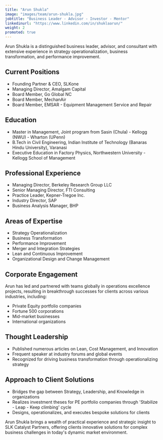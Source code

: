 ```yaml
---
title: "Arun Shukla"
image: "images/team/arun-shukla.jpg"
jobtitle: "Business Leader - Advisor - Investor - Mentor"
linkedinurl: "https://www.linkedin.com/in/shuklaarun/"
weight: 2
promoted: true
---
```


Arun Shukla is a distinguished business leader, advisor, and consultant with extensive experience in strategy operationalization, business transformation, and performance improvement.

## Current Positions
- Founding Partner & CEO, SLKone
- Managing Director, Amalgam Capital
- Board Member, Go Global NC
- Board Member, MechanAir
- Board Member, EMSAR - Equipment Management Service and Repair

## Education
- Master in Management, Joint program from Sasin (Chula) - Kellogg (NWU) - Wharton (UPenn)
- B.Tech in Civil Engineering, Indian Institute of Technology (Banaras Hindu University), Varanasi
- Executive Education in Factory Physics, Northwestern University - Kellogg School of Management

## Professional Experience
- Managing Director, Berkeley Research Group LLC
- Senior Managing Director, FTI Consulting
- Practice Leader, Kepner-Tregoe Inc.
- Industry Director, SAP
- Business Analysis Manager, BHP

## Areas of Expertise
- Strategy Operationalization
- Business Transformation
- Performance Improvement
- Merger and Integration Strategies
- Lean and Continuous Improvement
- Organizational Design and Change Management

## Corporate Engagement
Arun has led and partnered with teams globally in operations excellence projects, resulting in breakthrough successes for clients across various industries, including:
- Private Equity portfolio companies
- Fortune 500 corporations
- Mid-market businesses
- International organizations

## Thought Leadership
- Published numerous articles on Lean, Cost Management, and Innovation
- Frequent speaker at industry forums and global events
- Recognized for driving business transformation through operationalizing strategy

## Approach to Client Solutions
- Bridges the gap between Strategy, Leadership, and Knowledge in organizations
- Realizes investment theses for PE portfolio companies through 'Stabilize - Leap - Keep climbing' cycle
- Designs, operationalizes, and executes bespoke solutions for clients

Arun Shukla brings a wealth of practical experience and strategic insight to SLK Catalyst Partners, offering clients innovative solutions for complex business challenges in today's dynamic market environment.